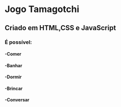 # Jogo Tamagotchi
## Criado em HTML,CSS e JavaScript
### É possível:
#### -Comer
#### -Banhar
#### -Dormir
#### -Brincar
#### -Conversar
